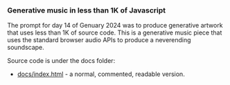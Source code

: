 ### Generative music in less than 1K of Javascript

The prompt for day 14 of Genuary 2024 was to produce generative artwork that
uses less than 1K of source code. This is a generative music piece that uses the
standard browser audio APIs to produce a neverending soundscape.

Source code is under the docs folder:

* [docs/index.html](docs/index.html) - a normal, commented, readable version.

